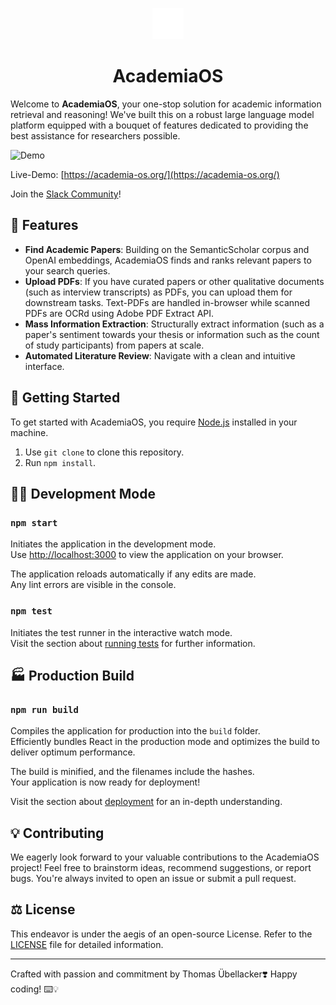 <p align="center">
  <img src="./src/favicon.png" alt="AcademiaOS logo" width="50"/>
</p>
<h1 align="center">AcademiaOS</h1>

Welcome to **AcademiaOS**, your one-stop solution for academic information retrieval and reasoning! We've built this on a robust large language model platform equipped with a bouquet of features dedicated to providing the best assistance for researchers possible.

<img src="public\overview.gif" alt="Demo"/>

Live-Demo: [https://academia-os.org/](https://academia-os.org/)

Join the [Slack Community](https://join.slack.com/t/academiaos/shared_invite/zt-23730lsp0-Qlkv_0Bs3hgMY2FGTC~HnQ)!
## 🌟 Features 

* **Find Academic Papers**: Building on the SemanticScholar corpus and OpenAI embeddings, AcademiaOS finds and ranks relevant papers to your search queries. 
* **Upload PDFs**: If you have curated papers or other qualitative documents (such as interview transcripts) as PDFs, you can upload them for downstream tasks. Text-PDFs are handled in-browser while scanned PDFs are OCRd using Adobe PDF Extract API.
* **Mass Information Extraction**: Structurally extract information (such as a paper's sentiment towards your thesis or information such as the count of study participants) from papers at scale.
* **Automated Literature Review**: Navigate with a clean and intuitive interface.

## 🔧 Getting Started 

To get started with AcademiaOS, you require [Node.js](https://nodejs.org/en/download) installed in your machine.

1. Use `git clone` to clone this repository. 
2. Run `npm install`.

## 👨‍💻 Development Mode  

### `npm start`

Initiates the application in the development mode.\
Use [http://localhost:3000](http://localhost:3000) to view the application on your browser.

The application reloads automatically if any edits are made.\
Any lint errors are visible in the console.

### `npm test`

Initiates the test runner in the interactive watch mode.\
Visit the section about [running tests](https://facebook.github.io/create-react-app/docs/running-tests) for further information.

## 🏭 Production Build 

### `npm run build`

Compiles the application for production into the `build` folder.\
Efficiently bundles React in the production mode and optimizes the build to deliver optimum performance.

The build is minified, and the filenames include the hashes.\
Your application is now ready for deployment!

Visit the section about [deployment](https://facebook.github.io/create-react-app/docs/deployment) for an in-depth understanding.

## 💡 Contributing 

We eagerly look forward to your valuable contributions to the AcademiaOS project! Feel free to brainstorm ideas, recommend suggestions, or report bugs. You're always invited to open an issue or submit a pull request.

## ⚖️ License 

This endeavor is under the aegis of an open-source License. Refer to the [LICENSE](./LICENSE) file for detailed information.

----------

Crafted with passion and commitment by Thomas Übellacker❣️ Happy coding! ⌨️💡